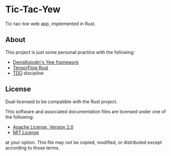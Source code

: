# Tic-Tac-Yew
Tic-tac-toe web app, implemented in Rust.

## About
This project is just some personal practice with the following:
- [DenisKolodin's Yew framework](https://github.com/DenisKolodin/yew)
- [TensorFlow Rust](https://github.com/tensorflow/rust)
- [TDD](https://www.codecademy.com/articles/tdd-red-green-refactor) discipline

## License
Dual-licensed to be compatible with the Rust project.

This software and associated documentation files are licensed under one of the
following:

- [Apache License, Version 2.0](https://www.apache.org/licenses/LICENSE-2.0)
- [MIT License](https://opensource.org/licenses/MIT)

at your option. This file may not be copied, modified, or distributed except
according to those terms.

